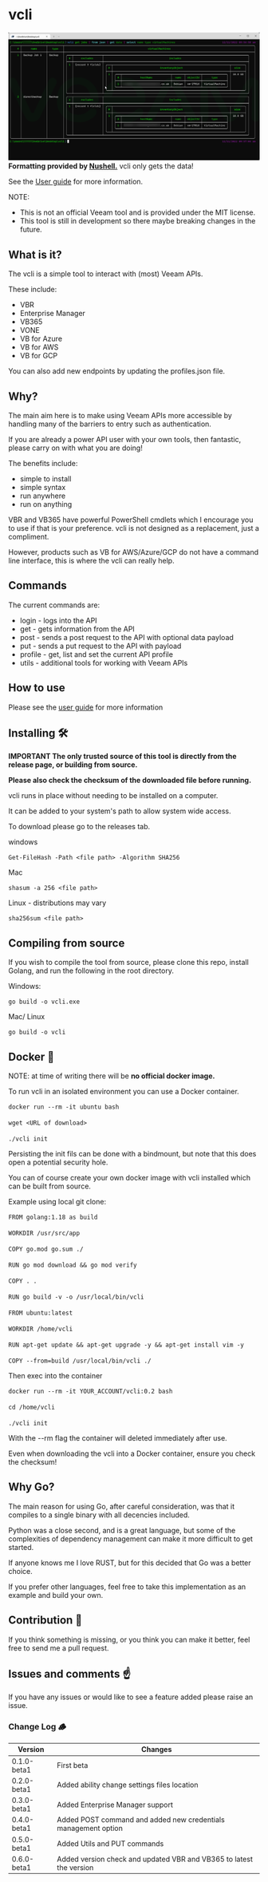 # vcli

![nu_demo](./assets/main.png)
**Formatting provided by [Nushell.](https://www.nushell.sh/)** vcli only gets the data!

See the [User guide](https://github.com/shapedthought/vcli/blob/master/user_guide.md) for more information.

NOTE:

- This is not an official Veeam tool and is provided under the MIT license.
- This tool is still in development so there maybe breaking changes in the future.

## What is it?

The vcli is a simple tool to interact with (most) Veeam APIs.

These include:

- VBR
- Enterprise Manager
- VB365
- VONE
- VB for Azure
- VB for AWS
- VB for GCP

You can also add new endpoints by updating the profiles.json file.

## Why?

The main aim here is to make using Veeam APIs more accessible by handling many of the barriers to entry such as authentication.

If you are already a power API user with your own tools, then fantastic, please carry on with what you are doing!

The benefits include:

- simple to install
- simple syntax
- run anywhere
- run on anything

VBR and VB365 have powerful PowerShell cmdlets which I encourage you to use if that is your preference. vcli is not designed as a replacement, just a compliment.

However, products such as VB for AWS/Azure/GCP do not have a command line interface, this is where the vcli can really help.

## Commands

The current commands are:

- login - logs into the API
- get - gets information from the API
- post - sends a post request to the API with optional data payload
- put - sends a put request to the API with payload
- profile - get, list and set the current API profile
- utils - additional tools for working with Veeam APIs

## How to use

Please see the [user guide](https://github.com/shapedthought/vcli/blob/master/user_guide.md) for more information

## Installing 🛠️

<b>IMPORTANT The only trusted source of this tool is directly from the release page, or building from source.</b>

<b>Please also check the checksum of the downloaded file before running.</b>

vcli runs in place without needing to be installed on a computer.

It can be added to your system's path to allow system wide access.

To download please go to the releases tab.

windows

    Get-FileHash -Path <file path> -Algorithm SHA256

Mac

    shasum -a 256 <file path>

Linux - distributions may vary

    sha256sum <file path>

## Compiling from source

If you wish to compile the tool from source, please clone this repo, install Golang, and run the following in the root directory.

Windows:

    go build -o vcli.exe

Mac/ Linux

    go build -o vcli

## Docker 🐋

NOTE: at time of writing there will be <b>no official docker image.</b>

To run vcli in an isolated environment you can use a Docker container.

    docker run --rm -it ubuntu bash

    wget <URL of download>

    ./vcli init

Persisting the init fils can be done with a bindmount, but note that this does open a potential security hole.

You can of course create your own docker image with vcli installed which can be built from source.

Example using local git clone:

    FROM golang:1.18 as build

    WORKDIR /usr/src/app

    COPY go.mod go.sum ./

    RUN go mod download && go mod verify

    COPY . .

    RUN go build -v -o /usr/local/bin/vcli

    FROM ubuntu:latest

    WORKDIR /home/vcli

    RUN apt-get update && apt-get upgrade -y && apt-get install vim -y

    COPY --from=build /usr/local/bin/vcli ./

Then exec into the container

    docker run --rm -it YOUR_ACCOUNT/vcli:0.2 bash

    cd /home/vcli

    ./vcli init

With the --rm flag the container will deleted immediately after use.

Even when downloading the vcli into a Docker container, ensure you check the checksum!

## Why Go?

The main reason for using Go, after careful consideration, was that it compiles to a single binary with all decencies included.

Python was a close second, and is a great language, but some of the complexities of dependency management can make it more difficult to get started.

If anyone knows me I love RUST, but for this decided that Go was a better choice.

If you prefer other languages, feel free to take this implementation as an example and build your own.

## Contribution 🤝

If you think something is missing, or you think you can make it better, feel free to send me a pull request.

## Issues and comments ☝️

If you have any issues or would like to see a feature added please raise an issue.

### Change Log 🪵

| Version     | Changes                                                             |
| ----------- | ------------------------------------------------------------------- |
| 0.1.0-beta1 | First beta                                                          |
| 0.2.0-beta1 | Added ability change settings files location                        |
| 0.3.0-beta1 | Added Enterprise Manager support                                    |
| 0.4.0-beta1 | Added POST command and added new credentials management option      |
| 0.5.0-beta1 | Added Utils and PUT commands                                        |
| 0.6.0-beta1 | Added version check and updated VBR and VB365 to latest the version |
